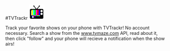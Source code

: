 #TVTrackr ![alt tag](TVTrackr/app/src/main/res/mipmap-mdpi/ic_launcher.png)

Track your favorite shows on your phone with TVTrackr! No account necessary.
Search a show from the www.tvmaze.com API, read about it, then click "follow" and your phone will recieve a notification when the show airs!
